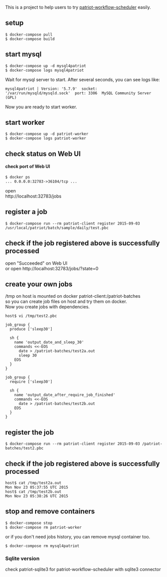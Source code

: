 This is a project to help users to try [patriot-workflow-scheduler](https://github.com/CyberAgent/patriot-workflow-scheduler) easily.

## setup

```
$ docker-compose pull
$ docker-compose build
```

## start mysql

```
$ docker-compose up -d mysql4patriot
$ docker-compose logs mysql4patriot
```

Wait for mysql server to start. After several seconds, you can see logs like:  
```
mysql4patriot | Version: '5.7.9'  socket: '/var/run/mysqld/mysqld.sock'  port: 3306  MySQL Community Server (GPL)
```

Now you are ready to start worker.

## start worker

```
$ docker-compose up -d patriot-worker
$ docker-compose logs patriot-worker
```

## check status on Web UI

#### check port of Web UI

```
$ docker ps
... 0.0.0.0:32783->36104/tcp ...
```

open  
http://localhost:32783/jobs

## register a job

```
$ docker-compose run --rm patriot-client register 2015-09-03 /usr/local/patriot/batch/sample/daily/test.pbc
```

## check if the job registered above is successfully processed

open "Succeeded" on Web UI  
or open http://localhost:32783/jobs/?state=0

## create your own jobs

/tmp on host is mounted on docker patriot-client:/patriot-batches  
so you can create job files on host and try them on docker.  
Now you create jobs with dependencies.  

```
host$ vi /tmp/test2.pbc
```

```
job_group {
  produce ['sleep30']

  sh {
    name 'output_date_and_sleep_30'
    commands <<-EOS
      date > /patriot-batches/test2a.out
      sleep 30
    EOS
  }
}

job_group {
  require ['sleep30']

  sh {
    name 'output_date_after_require_job_finished'
    commands <<-EOS
      date > /patriot-batches/test2b.out
    EOS
  }
}
```

## register the job
```
$ docker-compose run --rm patriot-client register 2015-09-03 /patriot-batches/test2.pbc
```

## check if the job registered above is successfully processed

```
host$ cat /tmp/test2a.out
Mon Nov 23 05:37:55 UTC 2015
host$ cat /tmp/test2b.out
Mon Nov 23 05:38:26 UTC 2015
```

## stop and remove containers

```
$ docker-compose stop 
$ docker-compose rm patriot-worker
```

or if you don't need jobs history, you can remove mysql container too.

```
$ docker-compose rm mysql4patriot
```

### Sqlite version

check patriot-sqlite3 for patriot-workflow-scheduler with sqlite3 connector

